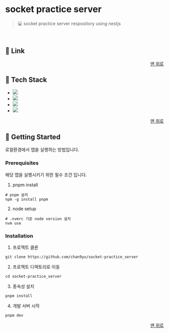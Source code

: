 <a name="readme-top"></a>

# socket practice server

> 💻 socket practice server respository using nestjs

<br />

## 🔗 Link

<!-- - <a href="https://github.com/chan9yu/simple-meet_app" target="_blank" rel="noreferrer">APP 레포지토리</a> -->

<p align="right">
  <a href="#readme-top">맨 위로</a>
</p>

## 🔧 Tech Stack

- <img src="https://img.shields.io/badge/nestjs-E0234E?style=for-the-badge&logo=nestjs&logoColor=white">
- <img src="https://img.shields.io/badge/typescript-3178C6?style=for-the-badge&logo=typescript&logoColor=white">
- <img src="https://img.shields.io/badge/socketdotio-010101?style=for-the-badge&logo=socketdotio&logoColor=white">
- <img src="https://img.shields.io/badge/pnpm-F69220?style=for-the-badge&logo=pnpm&logoColor=white">

<p align="right">
  <a href="#readme-top">맨 위로</a>
</p>

## 🚀 Getting Started

로컬환경에서 앱을 실행하는 방법입니다.

### Prerequisites

해당 앱을 실행시키기 위한 필수 조건 입니다.

1. pnpm install

```shell
# pnpm 설치
npm -g install pnpm
```

2. node setup

```shell
# .nvmrc 기준 node version 설치
nvm use
```

### Installation

1. 프로젝트 클론

```shell
git clone https://github.com/chan9yu/socket-practice_server
```

2. 프로젝트 디렉토리로 이동

```shell
cd socket-practice_server
```

3. 종속성 설치

```shell
pnpm install
```

4. 개발 서버 시작

```
pnpm dev
```

<p align="right">
  <a href="#readme-top">맨 위로</a>
</p>
